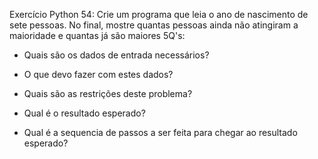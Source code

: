 Exercício Python 54: Crie um programa que leia o ano de nascimento de sete pessoas. No final, mostre quantas pessoas ainda não atingiram a maioridade e quantas já são maiores
5Q's:
- Quais são os dados de entrada necessários?

- O que devo fazer com estes dados?
 
- Quais são as restrições deste problema?

- Qual é o resultado esperado?

- Qual é a sequencia de passos a ser feita para chegar ao resultado esperado?
